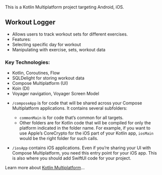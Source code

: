This is a Kotlin Multiplatform project targeting Android, iOS.

## Workout Logger 
- Allows users to track workout sets for different exercises.
- Features:
- Selecting specific day for workout
- Manipulating with exercise, sets, workout data

### Key Technologies:
- Kotlin, Coroutines, Flow
- SQLDelight for storing workout data
- Compose Multiplatform (UI)
- Koin (DI)
- Voyager navigation, Voyager Screen Model

* `/composeApp` is for code that will be shared across your Compose Multiplatform applications.
  It contains several subfolders:
  - `commonMain` is for code that’s common for all targets.
  - Other folders are for Kotlin code that will be compiled for only the platform indicated in the folder name.
    For example, if you want to use Apple’s CoreCrypto for the iOS part of your Kotlin app,
    `iosMain` would be the right folder for such calls.

* `/iosApp` contains iOS applications. Even if you’re sharing your UI with Compose Multiplatform, 
  you need this entry point for your iOS app. This is also where you should add SwiftUI code for your project.


Learn more about [Kotlin Multiplatform](https://www.jetbrains.com/help/kotlin-multiplatform-dev/get-started.html)…
